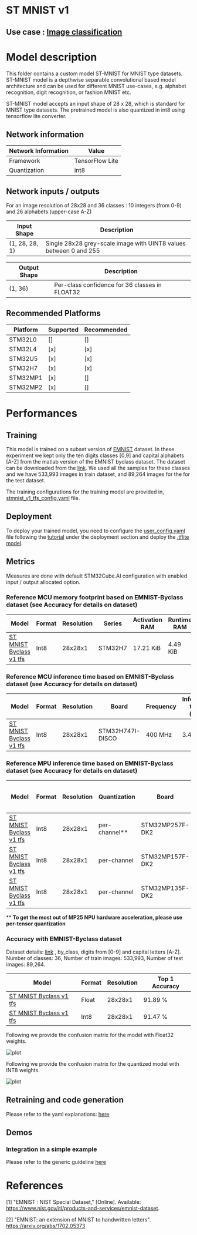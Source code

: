 # ST MNIST v1

## **Use case** : [Image classification](../README.md)

# Model description


This folder contains a custom model ST-MNIST for MNIST type datasets. ST-MNIST model is a depthwise separable convolutional based model architecture and can be used for different MNIST use-cases, e.g. alphabet recognition, digit recognition, or fashion MNIST etc.


ST-MNIST model accepts an input shape of 28 x 28, which is standard for MNIST type datasets.  The pretrained model is also quantized in int8 using tensorflow lite converter.

## Network information


| Network Information     |  Value          |
|-------------------------|-----------------|
|  Framework              | TensorFlow Lite |
|  Quantization           | int8            |


## Network inputs / outputs


For an image resolution of 28x28 and 36 classes : 10 integers (from 0-9) and 26 alphabets (upper-case A-Z)

| Input Shape | Description |
| ----- | ----------- |
| (1, 28, 28, 1) | Single 28x28 grey-scale image with UINT8 values between 0 and 255 |

| Output Shape | Description |
| ----- | ----------- |
| (1, 36) | Per-class confidence for 36 classes in FLOAT32|


## Recommended Platforms


| Platform | Supported | Recommended |
|----------|-----------|-----------|
| STM32L0  |[]|[]|
| STM32L4  |[x]|[x]|
| STM32U5  |[x]|[x]|
| STM32H7  |[x]|[x]|
| STM32MP1 |[x]|[]|
| STM32MP2 |[x]|[]|


# Performances
## Training

This model is trained on a subset version of [EMNIST](https://www.nist.gov/itl/products-and-services/emnist-dataset) dataset. In these experiment we kept only the ten digits classes [0,9] and capital alphabets [A-Z] from the matlab version of the EMNIST byclass dataset. The dataset can be downloaded from the [link](http://www.itl.nist.gov/iaui/vip/cs_links/EMNIST/matlab.zip). We used all the samples for these classes and we have 533,993 images in train dataset, and 89,264 images for the for the test dataset.

The training configurations for the training model are provided in, [stmnist_v1_tfs_config.yaml](./ST_pretrainedmodel_public_dataset/emnist_byclass/st_mnist_v1_28_tfs/st_mnist_v1_28_tfs_config.yaml) file.

## Deployment


To deploy your trained model, you need to configure the [user_config.yaml](../../src/user_config.yaml) file following the [tutorial](../../deployment/README.md) under the deployment section and deploy the [.tflite model](./ST_pretrainedmodel_public_dataset/emnist_byclass/st_mnist_v1_28_tfs/st_mnist_v1_28_tfs_int8.tflite).


## Metrics


Measures are done with default STM32Cube.AI configuration with enabled input / output allocated option.


### Reference **MCU** memory footprint based on EMNIST-Byclass dataset (see Accuracy for details on dataset)


| Model             | Format | Resolution | Series  | Activation RAM | Runtime RAM | Weights Flash | Code Flash | Total RAM   | Total Flash | STM32Cube.AI version  |
|-------------------|--------|------------|---------|----------------|-------------|---------------|------------|-------------|-------------|-----------------------|
| [ST MNIST Byclass v1 tfs](./ST_pretrainedmodel_public_dataset/emnist_byclass/st_mnist_v1_28_tfs/st_mnist_v1_28_tfs_int8.tflite) | Int8   | 28x28x1    | STM32H7 | 17.21 KiB     | 4.49 KiB       | 10.08 KiB    | 46.8 KiB    | 21.7 KiB   | 56.88 KiB  | 9.1.0                 |


### Reference **MCU** inference time based on EMNIST-Byclass dataset (see Accuracy for details on dataset)


| Model             | Format | Resolution | Board            |   Frequency   | Inference time (ms) | STM32Cube.AI version  |
|-------------------|--------|------------|------------------|---------------|---------------------|-----------------------|
| [ST MNIST Byclass v1 tfs](./ST_pretrainedmodel_public_dataset/emnist_byclass/st_mnist_v1_28_tfs/st_mnist_v1_28_tfs_int8.tflite) | Int8   | 28x28x1    | STM32H747I-DISCO | 400 MHz       |      3.41 ms       | 9.1.0                 |


### Reference **MPU** inference time based on EMNIST-Byclass dataset (see Accuracy for details on dataset)
| Model                                                                                                                           |  Format  | Resolution | Quantization  | Board             | Execution Engine | Frequency | Inference time (ms) | %NPU  | %GPU  | %CPU | X-LINUX-AI version |       Framework       |
|---------------------------------------------------------------------------------------------------------------------------------|----------|------------|---------------|-------------------|------------------|-----------|---------------------|-------|-------|------|--------------------|-----------------------|
| [ST MNIST Byclass v1 tfs](./ST_pretrainedmodel_public_dataset/emnist_byclass/st_mnist_v1_28_tfs/st_mnist_v1_28_tfs_int8.tflite) | Int8     | 28x28x1    |  per-channel**  | STM32MP257F-DK2   | 2 CPU            | 1500  MHz | 0.31  ms            | 0     | 0     | 100    | v5.1.0           | TensorFlowLite 2.11.0 |
| [ST MNIST Byclass v1 tfs](./ST_pretrainedmodel_public_dataset/emnist_byclass/st_mnist_v1_28_tfs/st_mnist_v1_28_tfs_int8.tflite) | Int8     | 28x28x1    |  per-channel  | STM32MP157F-DK2   | 2 CPU            | 800  MHz  | 0.69 ms             | NA    | NA    | 100  | v5.1.0             | TensorFlowLite 2.11.0 |
| [ST MNIST Byclass v1 tfs](./ST_pretrainedmodel_public_dataset/emnist_byclass/st_mnist_v1_28_tfs/st_mnist_v1_28_tfs_int8.tflite) | Int8     | 28x28x1    |  per-channel  | STM32MP135F-DK2   | 1 CPU            | 1000 MHz  | 1.070 ms            | NA    | NA    | 100  | v5.1.0             | TensorFlowLite 2.11.0 |

** **To get the most out of MP25 NPU hardware acceleration, please use per-tensor quantization**

### Accuracy with EMNIST-Byclass dataset


Dataset details: [link](https://www.nist.gov/itl/products-and-services/emnist-dataset) , by_class, digits from [0-9] and capital letters [A-Z]. Number of classes: 36, Number of train images: 533,993, Number of test images: 89,264.

| Model | Format | Resolution | Top 1 Accuracy |
|-------|--------|------------|----------------|
| [ST MNIST Byclass v1 tfs](./ST_pretrainedmodel_public_dataset/emnist_byclass/st_mnist_v1_28_tfs/st_mnist_v1_28_tfs.h5) | Float | 28x28x1     | 91.89 % |
| [ST MNIST Byclass v1 tfs](./ST_pretrainedmodel_public_dataset/emnist_byclass/st_mnist_v1_28_tfs/st_mnist_v1_28_tfs_int8.tflite) | Int8 | 28x28x1    | 91.47 % |

Following we provide the confusion matrix for the model with Float32 weights.

![plot](./doc/img/st_emnist_by_class_confusion_matrix.png)

Following we provide the confusion matrix for the quantized model with INT8 weights.

![plot](./doc/img/st_emnist_by_class_confusion_matrix_int8.png)


## Retraining and code generation


Please refer to the yaml explanations: [here](../../src/README.md)


## Demos
### Integration in a simple example

Please refer to the generic guideline [here](../../deployment/README.md)



# References


<a id="1">[1]</a>
"EMNIST : NIST Special Dataset," [Online]. Available: https://www.nist.gov/itl/products-and-services/emnist-dataset.

<a id="2">[2]</a>
"EMNIST: an extension of MNIST to handwritten letters". https://arxiv.org/abs/1702.05373
